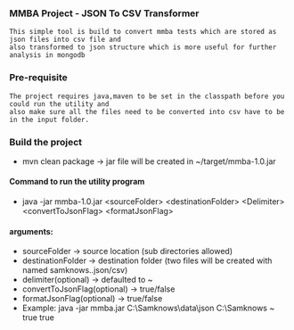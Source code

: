 ### MMBA Project - JSON To CSV Transformer
 	This simple tool is build to convert mmba tests which are stored as json files into csv file and
 	also transformed to json structure which is more useful for further analysis in mongodb
 
### **Pre-requisite**
	The project requires java,maven to be set in the classpath before you could run the utility and 
	also make sure all the files need to be converted into csv have to be in the input folder.

###  **Build the project**
*	mvn clean package -> jar file will be created in ~/target/mmba-1.0.jar

#### **Command to run the utility program** 

* 	java -jar mmba-1.0.jar \<sourceFolder\> \<destinationFolder\> \<Delimiter\> \<convertToJsonFlag\> \<formatJsonFlag\>

####	arguments:
*	sourceFolder -> source location (sub directories allowed)
*	destinationFolder -> destination folder (two files will be created with named samknows.<timestamp>.json/csv)
*	delimiter(optional) -> defaulted to ~
*	convertToJsonFlag(optional) -> true/false
*	formatJsonFlag(optional) -> true/false
*	Example: java -jar mmba.jar C:\Samknows\data\json C:\Samknows ~ true true
